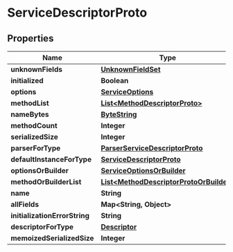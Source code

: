 # ServiceDescriptorProto

## Properties
Name | Type | Description | Notes
------------ | ------------- | ------------- | -------------
**unknownFields** | [**UnknownFieldSet**](UnknownFieldSet.md) |  |  [optional]
**initialized** | **Boolean** |  |  [optional]
**options** | [**ServiceOptions**](ServiceOptions.md) |  |  [optional]
**methodList** | [**List&lt;MethodDescriptorProto&gt;**](MethodDescriptorProto.md) |  |  [optional]
**nameBytes** | [**ByteString**](ByteString.md) |  |  [optional]
**methodCount** | **Integer** |  |  [optional]
**serializedSize** | **Integer** |  |  [optional]
**parserForType** | [**ParserServiceDescriptorProto**](ParserServiceDescriptorProto.md) |  |  [optional]
**defaultInstanceForType** | [**ServiceDescriptorProto**](ServiceDescriptorProto.md) |  |  [optional]
**optionsOrBuilder** | [**ServiceOptionsOrBuilder**](ServiceOptionsOrBuilder.md) |  |  [optional]
**methodOrBuilderList** | [**List&lt;MethodDescriptorProtoOrBuilder&gt;**](MethodDescriptorProtoOrBuilder.md) |  |  [optional]
**name** | **String** |  |  [optional]
**allFields** | **Map&lt;String, Object&gt;** |  |  [optional]
**initializationErrorString** | **String** |  |  [optional]
**descriptorForType** | [**Descriptor**](Descriptor.md) |  |  [optional]
**memoizedSerializedSize** | **Integer** |  |  [optional]
